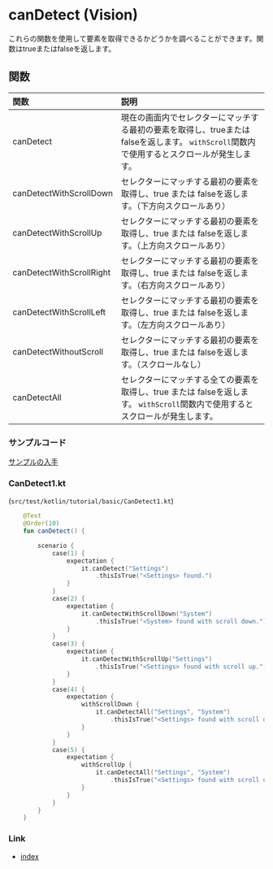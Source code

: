 # canDetect (Vision)

これらの関数を使用して要素を取得できるかどうかを調べることができます。関数はtrueまたはfalseを返します。

## 関数

| 関数                       | 説明                                                                               |
|:-------------------------|:---------------------------------------------------------------------------------|
| canDetect                | 現在の画面内でセレクターにマッチする最初の要素を取得し、trueまたはfalseを返します。 `withScroll`関数内で使用するとスクロールが発生します。 |
| canDetectWithScrollDown  | セレクターにマッチする最初の要素を取得し、true または falseを返します。（下方向スクロールあり）                            |
| canDetectWithScrollUp    | セレクターにマッチする最初の要素を取得し、true または falseを返します。（上方向スクロールあり）                            |
| canDetectWithScrollRight | セレクターにマッチする最初の要素を取得し、true または falseを返します。（右方向スクロールあり）                            |
| canDetectWithScrollLeft  | セレクターにマッチする最初の要素を取得し、true または falseを返します。（左方向スクロールあり）                            |
| canDetectWithoutScroll   | セレクターにマッチする最初の要素を取得し、true または falseを返します。（スクロールなし）                               |
| canDetectAll             | セレクターにマッチする全ての要素を取得し、true または falseを返します。 `withScroll`関数内で使用するとスクロールが発生します。      |

### サンプルコード

[サンプルの入手](../../../getting_samples_ja.md)

### CanDetect1.kt

(`src/test/kotlin/tutorial/basic/CanDetect1.kt`)

```kotlin
    @Test
    @Order(10)
    fun canDetect() {

        scenario {
            case(1) {
                expectation {
                    it.canDetect("Settings")
                        .thisIsTrue("<Settings> found.")
                }
            }
            case(2) {
                expectation {
                    it.canDetectWithScrollDown("System")
                        .thisIsTrue("<System> found with scroll down.")
                }
            }
            case(3) {
                expectation {
                    it.canDetectWithScrollUp("Settings")
                        .thisIsTrue("<Settings> found with scroll up.")
                }
            }
            case(4) {
                expectation {
                    withScrollDown {
                        it.canDetectAll("Settings", "System")
                            .thisIsTrue("<Settings> found with scroll down.")
                    }
                }
            }
            case(5) {
                expectation {
                    withScrollUp {
                        it.canDetectAll("Settings", "System")
                            .thisIsTrue("<Settings> found with scroll up.")
                    }
                }
            }
        }
    }
```

### Link

- [index](../../../../index_ja.md)
